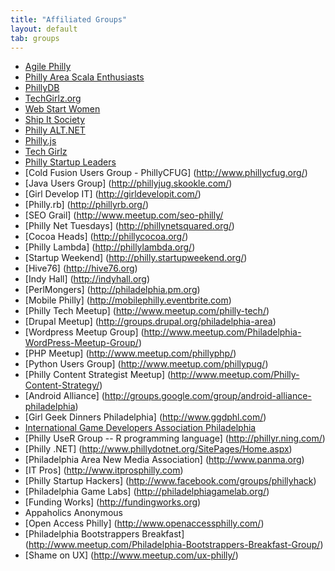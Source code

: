 ```yaml
---
title: "Affiliated Groups"
layout: default
tab: groups
---
```


* [Agile Philly](http://www.agilephilly.com/)
* [Philly Area Scala Enthusiasts](http://scala-phase.org/)
* [PhillyDB](http://www.meetup.com/PhillyDB/)
* [TechGirlz.org](http://techgirlz.org/)
* [Web Start Women](http://webstartwomen.com/)
* [Ship It Society](http://shipitsociety.com/)
* [Philly ALT.NET](http://phillyALT.NET/)
* [Philly.js](http://phillyjs.org/)
* [Tech Girlz](http://TechGirlz.org)
* [Philly Startup Leaders](http://phillystartupleaders.org/)
* [Cold Fusion Users Group - PhillyCFUG] (http://www.phillycfug.org/)
* [Java Users Group] (http://phillyjug.skookle.com/)
* [Girl Develop IT] (http://girldevelopit.com/)
* [Philly.rb] (http://phillyrb.org/)
* [SEO Grail] (http://www.meetup.com/seo-philly/
* [Philly Net Tuesdays] (http://phillynetsquared.org/)
* [Cocoa Heads] (http://phillycocoa.org/)
* [Philly Lambda] (http://phillylambda.org/)
* [Startup Weekend] (http://philly.startupweekend.org/)
* [Hive76] (http://hive76.org)
* [Indy Hall] (http://indyhall.org)
* [PerlMongers] (http://philadelphia.pm.org)
* [Mobile Philly] (http://mobilephilly.eventbrite.com)
* [Philly Tech Meetup] (http://www.meetup.com/philly-tech/)
* [Drupal Meetup] (http://groups.drupal.org/philadelphia-area)
* [Wordpress Meetup Group] (http://www.meetup.com/Philadelphia-WordPress-Meetup-Group/)
* [PHP Meetup] (http://www.meetup.com/phillyphp/)
* [Python Users Group] (http://www.meetup.com/phillypug/)
* [Philly Content Strategist Meetup] (http://www.meetup.com/Philly-Content-Strategy/)
* [Android Alliance] (http://groups.google.com/group/android-alliance-philadelphia)
* [Girl Geek Dinners Philadelphia] (http://www.ggdphl.com/)
* [International Game Developers Association Philadelphia](http://www.facebook.com/IGDAPhilly)
* [Philly UseR Group -- R programming language] (http://phillyr.ning.com/)
* [Philly .NET] (http://www.phillydotnet.org/SitePages/Home.aspx)
* [Philadelphia Area New Media Association] (http://www.panma.org)
* [IT Pros] (http://www.itprosphilly.com)
* [Philly Startup Hackers] (http://www.facebook.com/groups/phillyhack)
* [Philadelphia Game Labs] (http://philadelphiagamelab.org/)
* [Funding Works] (http://fundingworks.org)
* Appaholics Anonymous
* [Open Access Philly] (http://www.openaccessphilly.com/)
* [Philadelphia Bootstrappers Breakfast] (http://www.meetup.com/Philadelphia-Bootstrappers-Breakfast-Group/)
* [Shame on UX] (http://www.meetup.com/ux-philly/)
